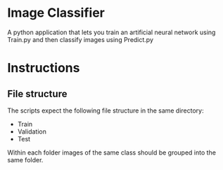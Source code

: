 # Image Classifier

A python application that lets you train an artificial neural network using Train.py and then classify images using Predict.py

# Instructions

## File structure

The scripts expect the following file structure in the same directory:

* Train
* Validation
* Test

Within each folder images of the same class should be grouped into the same folder.

